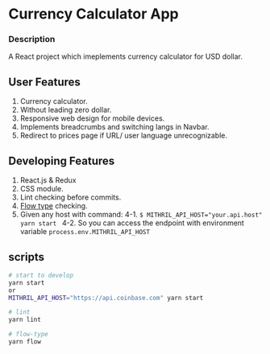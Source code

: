 # Currency Calculator App

### Description
A React project which imeplements currency calculator for USD dollar.

## User Features
1.  Currency calculator.
2.  Without leading zero dollar.
3.  Responsive web design for mobile devices.
4.  Implements breadcrumbs and switching langs in Navbar.
5.  Redirect to prices page if URL/ user language unrecognizable.

## Developing Features
1.  React.js & Redux
2.  CSS module.
3.  Lint checking before commits.
4.  [Flow type][df1] checking.
5.  Given any host with command:
  4-1. ```$ MITHRIL_API_HOST="your.api.host" yarn start ```
  4-2. So you can access the endpoint with environment variable `process.env.MITHRIL_API_HOST`

## scripts
```sh
# start to develop
yarn start
or
MITHRIL_API_HOST="https://api.coinbase.com" yarn start

# lint
yarn lint

# flow-type
yarn flow
```

[df1]: <https://flow.org/>
